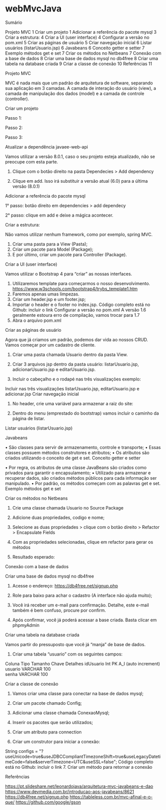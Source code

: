 ﻿# webMvcJava
Sumário

Projeto MVC	1
Criar um projeto	1
Adicionar a referência do pacote mysql	3
Criar a estrutura:	4
Criar a UI (user interface)	4
Configurar a versão no pom.xml	5
Criar as páginas de usuário	5
Criar navegação inicial	6
Listar usuários (listarUsuario.jsp)	6
Javabeans	6
Conceito getter e setter	7
Exemplo métodos get e set	7
Criar os métodos no Netbeans	7
Conexão com a base de dados	8
Criar uma base de dados mysql no db4free	8
Criar uma tabela na database criada	9
Criar a classe de conexão	10
Referências	11

Projeto MVC 

MVC é nada mais que um padrão de arquitetura de software, separando sua aplicação em 3 camadas. A camada de interação do usuário (view), a camada de manipulação dos dados (model) e a camada de controle (controller).
 
Criar um projeto

Passo 1: 
 
Passo 2: 
 
Passo 3: 
 

Atualizar a dependência javaee-web-api
 
Vamos utilizar a versão 8.0.1, caso o seu projeto esteja atualizado, não se preocupe com esta parte. 
1.	Clique com o botão direito na pasta Dependecies > Add dependency 
 
2.	Clique em add. Isso irá substituir a versão atual (6.0) para a última versão (8.0.1)
 

Adicionar a referência do pacote mysql

1° passo: botão direito em dependencies > add dependecy 
 
2° passo: clique em add e deixe a mágica acontecer. 
 

Criar a estrutura: 

Não vamos utilizar nenhum framework, como por exemplo, spring MVC. 
1.	Criar uma pasta para a View (Pasta); 
2.	Criar um pacote para Model (Package); 
3.	E por último, criar um pacote para Controller (Package). 

Criar a UI (user interface) 

Vamos utilizar o Bootstrap 4 para “criar” as nossas interfaces.  

1.	Utilizaremos template para começarmos o nosso desenvolvimento. 
https://www.w3schools.com/bootstrap4/trybs_template1.htm
2.	Faremos apenas umas limpezas. 
3.	Criar um header.jsp e um footer.jsp; 
4.	Importar o header e o footer no index.jsp. 
Código completo está no Github: incluir o link
Configurar a versão no pom.xml
A versão 1.6 geralmente estoura erro de compilação, vamos trocar para 1.7
1.	Abra o arquivo pom.xml
 

Criar as páginas de usuário 

Agora que já criamos um padrão, podemos dar vida ao nossos CRUD. Vamos começar por um cadastro de cliente. 
1.	Criar uma pasta chamada Usuario dentro da pasta View. 
 
2.	Criar 3 arquivos jsp dentro da pasta usuário: listarUsuario.jsp, adicionarUsuario.jsp e editarUsuario.jsp.
 






3.	Incluir o cabeçalho e o rodapé nas três visualizações
exemplo:
 
Incluir nas três visualizações listarUsuario.jsp, editarUsuario.jsp e adicionar.jsp
Criar navegação inicial

1.	No header, crie uma variável para armazenar a raiz do site: 
 
2.	Dentro do menu (emprestado do bootstrap) vamos incluir o caminho da página de listar.

 
Listar usuários (listarUsuario.jsp)



Javabeans

•	São classes para servir de armazenamento, controle e transporte; 
•	Essas classes possuem métodos construtores e atributos;
•	Os atributos são criados utilizando o conceito de get e set.
Conceito getter e setter

•	Por regra, os atributos de uma classe JavaBeans são criados como privados para garantir o encapsulamento; 
•	Utilizado para armazenar e recuperar dados, são criados métodos públicos para cada informação ser manipulado. 
•	Por padrão, os métodos começam com as palavras get e set. 
Exemplo métodos get e set
 

Criar os métodos no Netbeans

1.	Crie uma classe chamada Usuario no Source Package
2.	Adicione duas propriedades, codigo e nome;
 
3.	Selecione as duas propriedades > clique com o botão direito > Refactor > Encapsulate Fields
 
4.	Com as propriedades selecionadas, clique em refactor para gerar os métodos 
 
5.	Resultado esperado: 
 


Conexão com a base de dados

Criar uma base de dados mysql no db4free

1.	Acesse o endereço: 
https://db4free.net/signup.php
2.	Role para baixo para achar o cadastro (A interface não ajuda muito); 
 

3.	Você irá receber um e-mail para confirmação. Detalhe, este e-mail também é bem confuso, procure por confirm.
  
4.	Após confirmar, você já poderá acessar a base criada. Basta clicar em phpmyAdmin
 

Criar uma tabela na database criada 

Vamos partir do pressuposto que você já “manja” de base de dados. 
1.	Criar uma tabela “usuario” com os seguintes campos: 

Coluna	Tipo	Tamanho	Chave	Detalhes
idUsuario	Int		PK 	A_I (auto increment)
usuario	VARCHAR	100		
senha	VARCHAR	100		

 

Criar a classe de conexão 
1.	Vamos criar uma classe para conectar na base de dados mysql;
2.	Criar um pacote chamado Config; 
3.	Adicionar uma classe chamada ConexaoMysql;
4.	Inserir os pacotes que serão utilizados;
 
5.	Criar um atributo para connection
 
6.	Criar um construtor para iniciar a conexão:
 
String configs = "?useUnicode=true&useJDBCCompliantTimezoneShift=true&useLegacyDatetimeCode=false&serverTimezone=UTC&useSSL=false";
Código completo está no Github: incluir o link 
7.	Criar um método para retornar a conexão 
 





Referências

https://pt.slideshare.net/leonardojava/arquitetura-mvc-javabeans-e-dao
https://www.devmedia.com.br/introducao-aos-javabeans/8621
https://db4free.net/signup.php
https://tableless.com.br/mvc-afinal-e-o-que/
https://github.com/google/gson
